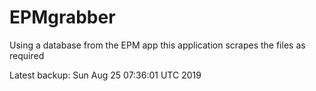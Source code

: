 # EPMgrabber
Using a database from the EPM app this application scrapes the files as required


Latest backup: Sun Aug 25 07:36:01 UTC 2019
